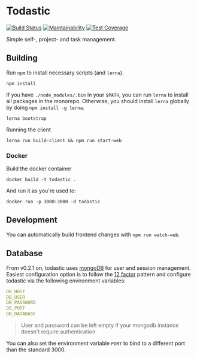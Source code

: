 # Todastic

[![Build Status](https://travis-ci.com/compose-us/todastic.svg?branch=master)](https://travis-ci.com/compose-us/todastic)
[![Maintainability](https://api.codeclimate.com/v1/badges/3302583531e6947a8f3f/maintainability)](https://codeclimate.com/github/compose-us/todastic/maintainability)
[![Test Coverage](https://api.codeclimate.com/v1/badges/3302583531e6947a8f3f/test_coverage)](https://codeclimate.com/github/compose-us/todastic/test_coverage)

Simple self-, project- and task management.

## Building

Run `npm` to install necessary scripts (and `lerna`).

```
npm install
```

If you have `./node_modules/.bin` in your `$PATH`, you can run `lerna` to install all packages in the monorepo.
Otherwise, you should install `lerna` globally by doing `npm install -g lerna`.

```
lerna bootstrap
```

Running the client

```
lerna run build-client && npm run start-web
```

### Docker

Build the docker container

```
docker build -t todastic .
```

And run it as you're used to:

```
docker run -p 3000:3000 -d todastic
```

## Development

You can automatically build frontend changes with `npm run watch-web`.

## Database

From v0.2.1 on, todastic uses [mongoDB](https://www.mongodb.com/) for
user and session management. Easiest configuration option is to follow
the [12 factor](https://12factor.net/) pattern and configure todastic
via the following environment variables:

```yaml
DB_HOST
DB_USER
DB_PASSWORD
DB_PORT
DB_DATABASE
```
> User and password can be left empty if your mongodb instance doesn't
> require authentication.

You can also set the environment variable `PORT` to bind to a
different port than the standard 3000.
